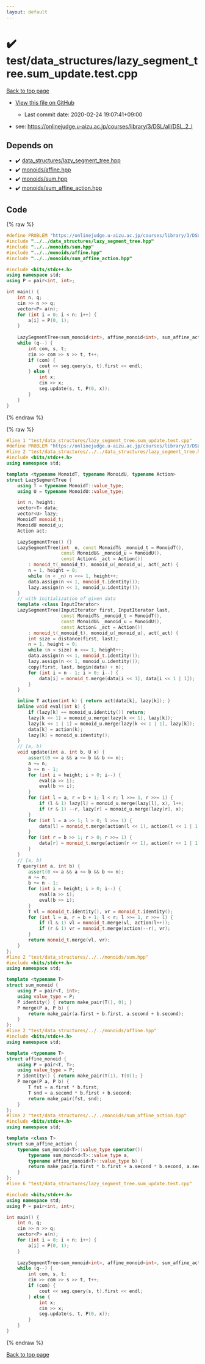 ```yaml
---
layout: default
---
```


<!-- mathjax config similar to math.stackexchange -->
<script type="text/javascript" async
  src="https://cdnjs.cloudflare.com/ajax/libs/mathjax/2.7.5/MathJax.js?config=TeX-MML-AM_CHTML">
</script>
<script type="text/x-mathjax-config">
  MathJax.Hub.Config({
    TeX: { equationNumbers: { autoNumber: "AMS" }},
    tex2jax: {
      inlineMath: [ ['$','$'] ],
      processEscapes: true
    },
    "HTML-CSS": { matchFontHeight: false },
    displayAlign: "left",
    displayIndent: "2em"
  });
</script>

<script type="text/javascript" src="https://cdnjs.cloudflare.com/ajax/libs/jquery/3.4.1/jquery.min.js"></script>
<script src="https://cdn.jsdelivr.net/npm/jquery-balloon-js@1.1.2/jquery.balloon.min.js" integrity="sha256-ZEYs9VrgAeNuPvs15E39OsyOJaIkXEEt10fzxJ20+2I=" crossorigin="anonymous"></script>
<script type="text/javascript" src="../../../assets/js/copy-button.js"></script>
<link rel="stylesheet" href="../../../assets/css/copy-button.css" />


# :heavy_check_mark: test/data_structures/lazy_segment_tree.sum_update.test.cpp

<a href="../../../index.html">Back to top page</a>

* <a href="{{ site.github.repository_url }}/blob/master/test/data_structures/lazy_segment_tree.sum_update.test.cpp">View this file on GitHub</a>
    - Last commit date: 2020-02-24 19:07:41+09:00


* see: <a href="https://onlinejudge.u-aizu.ac.jp/courses/library/3/DSL/all/DSL_2_I">https://onlinejudge.u-aizu.ac.jp/courses/library/3/DSL/all/DSL_2_I</a>


## Depends on

* :heavy_check_mark: <a href="../../../library/data_structures/lazy_segment_tree.hpp.html">data_structures/lazy_segment_tree.hpp</a>
* :heavy_check_mark: <a href="../../../library/monoids/affine.hpp.html">monoids/affine.hpp</a>
* :heavy_check_mark: <a href="../../../library/monoids/sum.hpp.html">monoids/sum.hpp</a>
* :heavy_check_mark: <a href="../../../library/monoids/sum_affine_action.hpp.html">monoids/sum_affine_action.hpp</a>


## Code

<a id="unbundled"></a>
{% raw %}
```cpp
#define PROBLEM "https://onlinejudge.u-aizu.ac.jp/courses/library/3/DSL/all/DSL_2_I"
#include "../../data_structures/lazy_segment_tree.hpp"
#include "../../monoids/sum.hpp"
#include "../../monoids/affine.hpp"
#include "../../monoids/sum_affine_action.hpp"

#include <bits/stdc++.h>
using namespace std;
using P = pair<int, int>;

int main() {
    int n, q;
    cin >> n >> q;
    vector<P> a(n);
    for (int i = 0; i < n; i++) {
        a[i] = P(0, 1);
    }
    
    LazySegmentTree<sum_monoid<int>, affine_monoid<int>, sum_affine_action<int>> seg(begin(a), end(a));
    while (q--) {
        int com, s, t;
        cin >> com >> s >> t, t++;
        if (com) {
            cout << seg.query(s, t).first << endl;
        } else {
            int x;
            cin >> x;
            seg.update(s, t, P(0, x));
        }
    }
}
```
{% endraw %}

<a id="bundled"></a>
{% raw %}
```cpp
#line 1 "test/data_structures/lazy_segment_tree.sum_update.test.cpp"
#define PROBLEM "https://onlinejudge.u-aizu.ac.jp/courses/library/3/DSL/all/DSL_2_I"
#line 2 "test/data_structures/../../data_structures/lazy_segment_tree.hpp"
#include <bits/stdc++.h>
using namespace std;

template <typename MonoidT, typename MonoidU, typename Action>
struct LazySegmentTree {
    using T = typename MonoidT::value_type;
    using U = typename MonoidU::value_type;

    int n, height;
    vector<T> data;
    vector<U> lazy;
    MonoidT monoid_t;
    MonoidU monoid_u;
    Action act;

    LazySegmentTree() {}
    LazySegmentTree(int _n, const MonoidT& _monoid_t = MonoidT(),
                    const MonoidU& _monoid_u = MonoidU(),
                    const Action& _act = Action())
        : monoid_t(_monoid_t), monoid_u(_monoid_u), act(_act) {
        n = 1, height = 0;
        while (n < _n) n <<= 1, height++;
        data.assign(n << 1, monoid_t.identity());
        lazy.assign(n << 1, monoid_u.identity());
    }
    // with initialization of given data
    template <class InputIterator>
    LazySegmentTree(InputIterator first, InputIterator last,
                    const MonoidT& _monoid_t = MonoidT(),
                    const MonoidU& _monoid_u = MonoidU(),
                    const Action& _act = Action())
        : monoid_t(_monoid_t), monoid_u(_monoid_u), act(_act) {
        int size = distance(first, last);
        n = 1, height = 0;
        while (n < size) n <<= 1, height++;
        data.assign(n << 1, monoid_t.identity());
        lazy.assign(n << 1, monoid_u.identity());
        copy(first, last, begin(data) + n);
        for (int i = n - 1; i > 0; i--) {
            data[i] = monoid_t.merge(data[i << 1], data[i << 1 | 1]);
        }
    }

    inline T action(int k) { return act(data[k], lazy[k]); }
    inline void eval(int k) {
        if (lazy[k] == monoid_u.identity()) return;
        lazy[k << 1] = monoid_u.merge(lazy[k << 1], lazy[k]);
        lazy[k << 1 | 1] = monoid_u.merge(lazy[k << 1 | 1], lazy[k]);
        data[k] = action(k);
        lazy[k] = monoid_u.identity();
    }
    // [a, b)
    void update(int a, int b, U x) {
        assert(0 <= a && a <= b && b <= n);
        a += n;
        b += n - 1;
        for (int i = height; i > 0; i--) {
            eval(a >> i);
            eval(b >> i);
        }
        for (int l = a, r = b + 1; l < r; l >>= 1, r >>= 1) {
            if (l & 1) lazy[l] = monoid_u.merge(lazy[l], x), l++;
            if (r & 1) --r, lazy[r] = monoid_u.merge(lazy[r], x);
        }
        for (int l = a >> 1; l > 0; l >>= 1) {
            data[l] = monoid_t.merge(action(l << 1), action(l << 1 | 1));
        }
        for (int r = b >> 1; r > 0; r >>= 1) {
            data[r] = monoid_t.merge(action(r << 1), action(r << 1 | 1));
        }
    }
    // [a, b)
    T query(int a, int b) {
        assert(0 <= a && a <= b && b <= n);
        a += n;
        b += n - 1;
        for (int i = height; i > 0; i--) {
            eval(a >> i);
            eval(b >> i);
        }
        T vl = monoid_t.identity(), vr = monoid_t.identity();
        for (int l = a, r = b + 1; l < r; l >>= 1, r >>= 1) {
            if (l & 1) vl = monoid_t.merge(vl, action(l++));
            if (r & 1) vr = monoid_t.merge(action(--r), vr);
        }
        return monoid_t.merge(vl, vr);
    }
};
#line 2 "test/data_structures/../../monoids/sum.hpp"
#include <bits/stdc++.h>
using namespace std;

template <typename T>
struct sum_monoid {
    using P = pair<T, int>;
    using value_type = P;
    P identity() { return make_pair(T(), 0); }
    P merge(P a, P b) {
        return make_pair(a.first + b.first, a.second + b.second);
    }
};
#line 2 "test/data_structures/../../monoids/affine.hpp"
#include <bits/stdc++.h>
using namespace std;

template <typename T>
struct affine_monoid {
    using P = pair<T, T>;
    using value_type = P;
    P identity() { return make_pair(T(1), T(0)); }
    P merge(P a, P b) {
        T fst = a.first * b.first;
        T snd = a.second * b.first + b.second;
        return make_pair(fst, snd);
    }
};
#line 2 "test/data_structures/../../monoids/sum_affine_action.hpp"
#include <bits/stdc++.h>
using namespace std;

template <class T>
struct sum_affine_action {
    typename sum_monoid<T>::value_type operator()(
        typename sum_monoid<T>::value_type a,
        typename affine_monoid<T>::value_type b) {
        return make_pair(a.first * b.first + a.second * b.second, a.second);
    }
};
#line 6 "test/data_structures/lazy_segment_tree.sum_update.test.cpp"

#include <bits/stdc++.h>
using namespace std;
using P = pair<int, int>;

int main() {
    int n, q;
    cin >> n >> q;
    vector<P> a(n);
    for (int i = 0; i < n; i++) {
        a[i] = P(0, 1);
    }
    
    LazySegmentTree<sum_monoid<int>, affine_monoid<int>, sum_affine_action<int>> seg(begin(a), end(a));
    while (q--) {
        int com, s, t;
        cin >> com >> s >> t, t++;
        if (com) {
            cout << seg.query(s, t).first << endl;
        } else {
            int x;
            cin >> x;
            seg.update(s, t, P(0, x));
        }
    }
}

```
{% endraw %}

<a href="../../../index.html">Back to top page</a>

